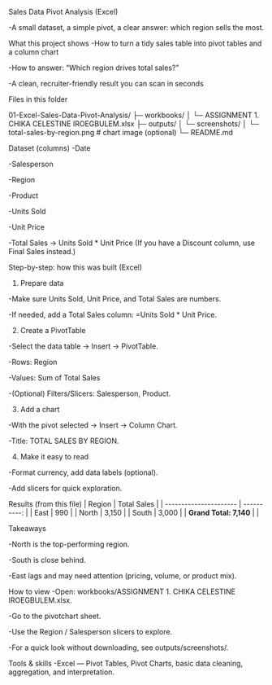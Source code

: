 Sales Data Pivot Analysis (Excel)

-A small dataset, a simple pivot, a clear answer: which region sells the most.

What this project shows
-How to turn a tidy sales table into pivot tables and a column chart

-How to answer: “Which region drives total sales?”

-A clean, recruiter-friendly result you can scan in seconds

Files in this folder

01-Excel-Sales-Data-Pivot-Analysis/
├─ workbooks/
│  └─ ASSIGNMENT 1. CHIKA CELESTINE IROEGBULEM.xlsx
├─ outputs/
│  └─ screenshots/
│     └─ total-sales-by-region.png   # chart image (optional)
└─ README.md

Dataset (columns)
-Date

-Salesperson

-Region

-Product

-Units Sold

-Unit Price

-Total Sales → Units Sold * Unit Price
(If you have a Discount column, use Final Sales instead.)

Step-by-step: how this was built (Excel)
1. Prepare data

-Make sure Units Sold, Unit Price, and Total Sales are numbers.

-If needed, add a Total Sales column: =Units Sold * Unit Price.

2. Create a PivotTable

-Select the data table → Insert → PivotTable.

-Rows: Region

-Values: Sum of Total Sales

-(Optional) Filters/Slicers: Salesperson, Product.

3. Add a chart

-With the pivot selected → Insert → Column Chart.

-Title: TOTAL SALES BY REGION.

4. Make it easy to read

-Format currency, add data labels (optional).

-Add slicers for quick exploration.

Results (from this file)
| Region                 | Total Sales |
| ---------------------- | ----------: |
| East                   |         990 |
| North                  |       3,150 |
| South                  |       3,000 |
| **Grand Total: 7,140** |             |

Takeaways

-North is the top-performing region.

-South is close behind.

-East lags and may need attention (pricing, volume, or product mix).

How to view
-Open: workbooks/ASSIGNMENT 1. CHIKA CELESTINE IROEGBULEM.xlsx.

-Go to the pivotchart sheet.

-Use the Region / Salesperson slicers to explore.

-For a quick look without downloading, see outputs/screenshots/.

Tools & skills
-Excel — Pivot Tables, Pivot Charts, basic data cleaning, aggregation, and interpretation.
